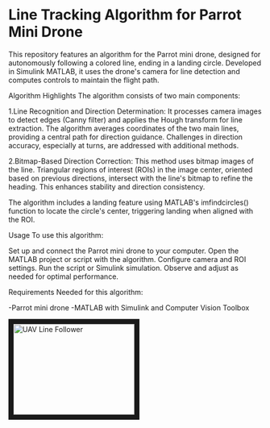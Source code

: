 # Line Tracking Algorithm for Parrot Mini Drone


This repository features an algorithm for the Parrot mini drone, designed for autonomously following a colored line, ending in a landing circle. Developed in Simulink MATLAB, it uses the drone's camera for line detection and computes controls to maintain the flight path.

Algorithm Highlights
The algorithm consists of two main components:

1.Line Recognition and Direction Determination: It processes camera images to detect edges (Canny filter) and applies the Hough transform for line extraction. The algorithm averages coordinates of the two main lines, providing a central path for direction guidance. Challenges in direction accuracy, especially at turns, are addressed with additional methods.

2.Bitmap-Based Direction Correction: This method uses bitmap images of the line. Triangular regions of interest (ROIs) in the image center, oriented based on previous directions, intersect with the line's bitmap to refine the heading. This enhances stability and direction consistency.

The algorithm includes a landing feature using MATLAB's imfindcircles() function to locate the circle's center, triggering landing when aligned with the ROI.

Usage
To use this algorithm:

Set up and connect the Parrot mini drone to your computer.
Open the MATLAB project or script with the algorithm.
Configure camera and ROI settings.
Run the script or Simulink simulation.
Observe and adjust as needed for optimal performance.

Requirements
Needed for this algorithm:

-Parrot mini drone
-MATLAB with Simulink and Computer Vision Toolbox

<a href="https://youtu.be/0yPXIfl6oJo
" target="_blank"><img src="http://img.youtube.com/vi/0yPXIfl6oJo/0.jpg" 
alt="UAV Line Follower" width="240" height="180" border="10" /></a>
